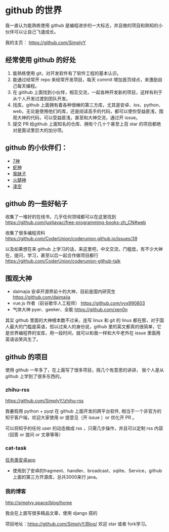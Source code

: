 # github 的世界
我一直认为能熟练使用 github 是编程进步的一大标志，并且做的项目和熟知的小伙伴可以让自己飞速成长。

我的主页： https://github.com/SimplyY

## 经常使用 github 的好处

1. 能熟练使用 git，对开发软件有了软件工程的基本认识。
2. 能通过经常开 repo 来经常开发项目，每天 commit 增加首页绿点，来激励自己每天编程。
3. 在 gitihub 上面找到小伙伴，相互交流，一起各种开发新的项目，这样有利于从个人开发过渡到团队开发。
4. 找库，github 上面拥有着各种很棒的第三方库，尤其是安卓、ios、python、web，无论是使用他们的库，还是阅读高手的代码，都可以使你受益匪浅，围观大神的代码，可以受益匪浅，甚至和大神交流，通过开 issue。
5. 提交 PR 给github 上面知名的仓库、拥有个几十个甚至上百 star 的项目都绝对是面试里巨大的加分项。

## github 的小伙伴们：
- [7神](https://github.com/7sDream)
- [蛇神](https://github.com/CodeFalling)
- [我妹子](https://github.com/putiwangsheng)
- [火腿神](https://github.com/semprathlon)
- [凌空](https://github.com/disoul)



## github 的一些好帖子

收集了一堆好的在线书，几乎任何领域都可以在这里找到 https://github.com/justjavac/free-programming-books-zh_CN#web

收集了很多编程资料 https://github.com/CoderUnion/coderunion.github.io/issues/39

以及如果想在来 github 上学习的话，来这里吧，中文交流，门槛低，有不少大神在，提问，学习，甚至以后一起合作做项目都行
https://github.com/CoderUnion/coderunion-github-talk

## 围观大神
- daimajia 安卓开源界前十的大神，目前是国内研究生 https://github.com/daimajia
- vue.js 作者（前谷歌华人工程师） https://github.com/yyx990803
- 气体大神 pyer、geeker、全能 https://github.com/xen0n

其实 github 里面的大神根本数不过来，连写 linux 和 git 的 linus 都在那，对于国人最大的门槛是英语，但以过来人的身份说，github 里的英文都真的很简单，它是世界编程界的宝库，用一段时间，就可以和我一样和大牛老外在 issue 里面用英语谈笑风生了。

## github 的项目
使用 github 一年多了，在上面写了很多项目，挑几个有意思的讲讲， 我个人是从 github 上学到了很多东西的。

### zhihu-rss

https://github.com/SimplyY/zhihu-rss

我暑假用 python + pyqt 在 github 上面开发的跨平台软件, 相当于一个非官方的知乎客户端，欢迎大家使用 or 提意见（开 issue ）or 优化开 PR 。

可以将知乎的任何 user 的动态做成 rss ，只需几步操作，并且可以定制 rss 内容（回答 or 提问 or 文章等等）

### cat-task

[任务类安卓app](https://github.com/jnSimpler/KillExam)

- 使用到了安卓的fragment、handler、broadcast、sqlite、Service，github 上面的第三方开源库，总共3000来行 java。

### 我的博客

http://simplyy.space/blog/home

我会在上面写很多精品文章，使用 django 搭的

项目地址：https://github.com/SimplyY/Blog/ 欢迎 star 或者 fork学习。
